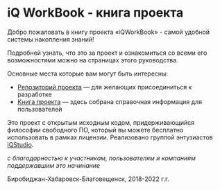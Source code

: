 # iQ WorkBook - книга проекта

Добро пожаловать в книгу проекта «iQWorkBook» - самой удобной системы накопления знаний!

Подробней узнать, что это за проект и ознакомиться со всеми его возможностями можно на страницах этого руководства.

Основные места которые вам могут быть интересны:

- [Репозиторий проекта](https://gitflic.ru/project/iqstudio/iqworkbook) — для желающих присоединиться к разработке
- [Книга проекта](https://iqworkbook.gitflic.space/) — здесь собрана справочная информация для пользователей

Это проект с открытым исходным кодом, придерживающийся философии свободного ПО, который вы можете бесплатно использовать в рамках лицензии. Реализовано группой энтузиастов [iQStudio](https://gitflic.ru/team/iqstudio).

*с благодарностью к участникам, пользователям и компаниям поддержавшим это начинание*

Биробиджан-Хабаровск-Благовещенск, 2018-2022 г.г.
 
